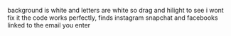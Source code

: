 background is white and letters are white so drag and hilight to see i wont fix it
the code works perfectly, finds instagram snapchat and facebooks linked to the email you enter
